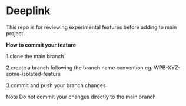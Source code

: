 # Deeplink

This repo is for reviewing experimental features before adding to main project.

**How to commit your feature**

1.clone the main branch

2.create a branch following the branch name convention eg. WPB-XYZ-some-isolated-feature

3.commit and push your branch changes

Note Do not commit your changes directly to the main branch
